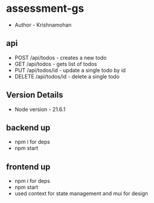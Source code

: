 # assessment-gs

- Author - Krishnamohan

## api

- POST /api/todos - creates a new todo
- GET /api/todos - gets list of todos
- PUT /api/todos/id - update a single todo by id
- DELETE /api/todos/id - delete a single todo

## Version Details

- Node version - 21.6.1

## backend up

- npm i for deps
- npm start

## frontend up

- npm i for deps
- npm start
- used context for state management and mui for design
